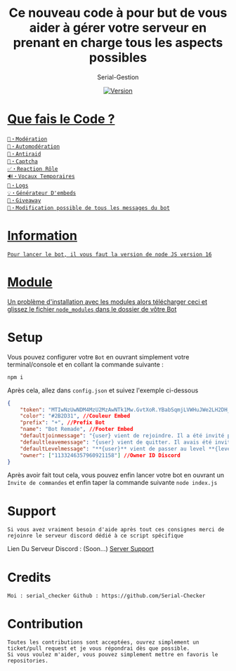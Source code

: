 <h1 align="center">
    Ce nouveau code à pour but de vous aider à gérer votre serveur en prenant en charge tous les aspects possibles
</h1>

<p align="center">
	Serial-Gestion
</p>

<p align="center">
	<a href="https://deno.land" target="_blank">
    	<img src="https://img.shields.io/badge/Version-1.0.0-7DCDE3?style=for-the-badge" alt="Version">
</p>

# Que fais le Code ?
```
👮・Modération
👮・Automodération
🦺・Antiraid
🤖・Captcha
✅・Reaction Rôle
🔊・Vocaux Temporaires
📁・Logs
💡・Générateur D'embeds
🎁・Giveaway
💬・Modification possible de tous les messages du bot
```

# Information
```
Pour lancer le bot, il vous faut la version de node JS version 16
```

# Module
[Un problème d'installation avec les modules alors télécharger ceci et glissez le fichier `node_modules` dans le dossier de vôtre Bot](https://cdn.discordapp.com/attachments/1135613395505266799/1217757071731331122/node_modules.rar?ex=67311ce6&is=672fcb66&hm=fee2ccdb9f881ff36522e83924fc0f09ff1cb9db3afa6b9924aab69574668fff&)

# Setup	
Vous pouvez configurer votre `Bot` en ouvrant simplement votre terminal/console et en collant la commande suivante :
```
npm i
```
Après cela, allez dans `config.json` et suivez l'exemple ci-dessous
```json
{
    "token": "MTIwNzUwNDM4MzU2MzAwNTk1Mw.GvtXoR.YBabSqmjLVWHuJWe2LH2DH_PucRQbU5hrm****", //Token Bot
    "color": "#2B2D31", //Couleur Embed
    "prefix": "+", //Prefix Bot
    "name": "Bot Remade", //Footer Embed
    "defaultjoinmessage": "{user} vient de rejoindre. Il a été invité par **{inviter:name}** qui a désormais **{invite} invitations** !", //À Modifié Si Vous Voulez
    "defaultleavemessage": "{user} vient de quitter. Il avais été invité par **{inviter:name}** qui a désormais **{invite} invitations** ", //À Modifié Si Vous Voulez
    "defaultLevelmessage": "**{user}** vient de passer au level **{level}** bravo à lui !", //À Modifié Si Vous Voulez
    "owner": ["1133246357960921158"] //Owner ID Discord 
}
```
Après avoir fait tout cela, vous pouvez enfin lancer votre bot en ouvrant un `Invite de commandes` et enfin taper la commande suivante `node index.js`

# Support
```
Si vous avez vraiment besoin d'aide après tout ces consignes merci de rejoinre le serveur discord dédié à ce script spécifique
```
Lien Du Serveur Discord : (Soon...) [Server Support](https://discord.gg/nnkaaYnVEH)

# Credits
```
Moi : serial_checker Github : https://github.com/Serial-Checker
```

# Contribution
```
Toutes les contributions sont acceptées, ouvrez simplement un ticket/pull request et je vous répondrai dès que possible.
Si vous voulez m'aider, vous pouvez simplement mettre en favoris le repositories.
```
